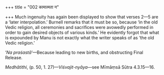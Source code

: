 +++
title = "002 कामात्मता न"

+++
Much ingenuity has again been displayed to show that verses 2—5 are a
‘later interpolation.’ Burnell remarks that it must be so, because ‘in
the old Vedic religion, all ceremonies and sacrifices were avowedly
performed in order to gain desired objects of various kinds.’ He
evidently forgot that what is expounded by Manu is not exactly what the
writer speaks of as ‘the old Vedic religion.’

‘*Na praśastā*’—Because leading to new births, and obstructing Final
Release.

*Medhātithi*, (p. 50, 1. 27)—*Viśvajit-nyāya*—see Mīmāṃsā Sūtra
4.3.15—16.


